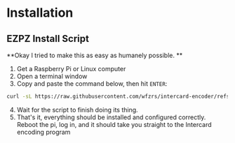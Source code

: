# Installation
## EZPZ Install Script

**Okay I tried to make this as easy as humanely possible. **

1. Get a Raspberry Pi or Linux computer
2. Open a terminal window
3. Copy and paste the command below, then hit `ENTER`:

```bash
curl -sL https://raw.githubusercontent.com/wfzrs/intercard-encoder/refs/heads/main/install.sh | bash
```
4. Wait for the script to finish doing its thing.
5. That's it, everything should be installed and configured correctly. Reboot the pi, log in, and it should take you straight to the Intercard encoding program
